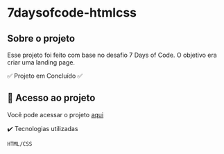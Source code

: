 # 7daysofcode-htmlcss

## Sobre o projeto
Esse projeto foi feito com  base no desafio 7 Days of Code. O objetivo era criar uma landing page.


:white_check_mark:  Projeto em Concluído  :white_check_mark:


## 📁 Acesso ao projeto
Você pode acessar o projeto [aqui](https://danielsamorim.github.io/7daysofcode-htmlcss/)


✔️ Tecnologias utilizadas 


``HTML/CSS``
